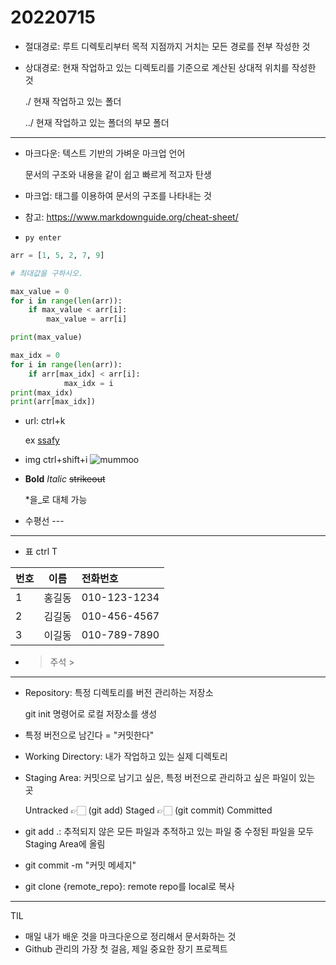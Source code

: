 # 20220715

- 절대경로: 루트 디렉토리부터 목적 지점까지 거치는 모든 경로를 전부 작성한 것

- 상대경로: 현재 작업하고 있는 디렉토리를 기준으로 계산된 상대적 위치를 작성한 것

  ./ 현재 작업하고 있는 폴더

  ../ 현재 작업하고 있는 폴더의 부모 폴더



---

- 마크다운: 텍스트 기반의 가벼운 마크업 언어

  문서의 구조와 내용을 같이 쉽고 빠르게 적고자 탄생

- 마크업: 태그를 이용하여 문서의 구조를 나타내는 것

- 참고: https://www.markdownguide.org/cheat-sheet/



- ```py enter ```

```python
arr = [1, 5, 2, 7, 9]

# 최대값을 구하시오.

max_value = 0
for i in range(len(arr)):
    if max_value < arr[i]:
        max_value = arr[i]

print(max_value)

max_idx = 0
for i in range(len(arr)):
    if arr[max_idx] < arr[i]:
            max_idx = i
print(max_idx)
print(arr[max_idx])
```



- url: ctrl+k []()

  ex [ssafy](https://ssafy.com)

- img ctrl+shift+i  ![mummoo](https://cdn.pixabay.com/photo/2019/07/30/05/53/dog-4372036_960_720.jpg)



- **Bold** *Italic* ~~strikeout~~

  *을_로 대체 가능

- 수평선 ---

---

- 표 ctrl T

| 번호 |  이름  | 전화번호     |
| :--- | :----: | :----------- |
| 1    | 홍길동 | 010-123-1234 |
| 2    | 김길동 | 010-456-4567 |
| 3    | 이길동 | 010-789-7890 |

- > 주석 >



---

- Repository: 특정 디렉토리를 버전 관리하는 저장소

  git init 명령어로 로컬 저장소를 생성

- 특정 버전으로 남긴다 = "커밋한다"

- Working Directory: 내가 작업하고 있는 실제 디렉토리

- Staging Area: 커밋으로 남기고 싶은, 특정 버전으로 관리하고 싶은 파일이 있는 곳

  Untracked 👉🏻 (git add) Staged 👉🏻 (git commit) Committed

- git add .: 추적되지 않은 모든 파일과 추적하고 있는 파일 중 수정된 파일을 모두  Staging Area에 올림

- git commit -m "커밋 메세지"

- git clone {remote_repo}: remote repo를 local로 복사

  

---

TIL

- 매일 내가 배운 것을 마크다운으로 정리해서 문서화하는 것
- Github 관리의 가장 첫 걸음, 제일 중요한 장기 프로젝트